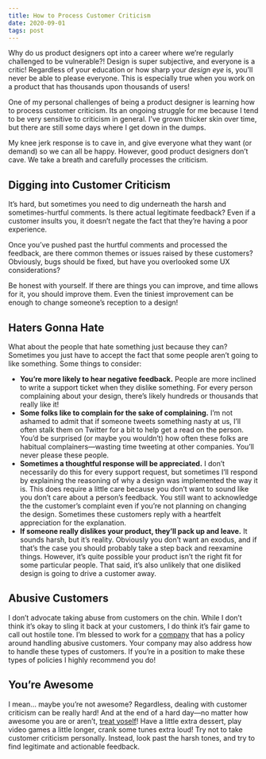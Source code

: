 ```yaml
---
title: How to Process Customer Criticism
date: 2020-09-01
tags: post
---
```


Why do us product designers opt into a career where we’re regularly challenged to be vulnerable?! Design is super subjective, and everyone is a critic! Regardless of your education or how sharp your _design eye_ is, you’ll never be able to please everyone. This is especially true when you work on a product that has thousands upon thousands of users!

One of my personal challenges of being a product designer is learning how to process customer criticism. Its an ongoing struggle for me because I tend to be very sensitive to criticism in general. I’ve grown thicker skin over time, but there are still some days where I get down in the dumps.

My knee jerk response is to cave in, and give everyone what they want (or demand) so we can all be happy. However, good product designers don’t cave. We take a breath and carefully processes the criticism.

## Digging into Customer Criticism

It’s hard, but sometimes you need to dig underneath the harsh and sometimes-hurtful comments. Is there actual legitimate feedback? Even if a customer insults you, it doesn’t negate the fact that they’re having a poor experience.

Once you’ve pushed past the hurtful comments and processed the feedback, are there common themes or issues raised by these customers? Obviously, bugs should be fixed, but have you overlooked some UX considerations?

Be honest with yourself. If there are things you can improve, and time allows for it, you should improve them. Even the tiniest improvement can be enough to change someone’s reception to a design!

## Haters Gonna Hate

What about the people that hate something just because they can? Sometimes you just have to accept the fact that some people aren’t going to like something. Some things to consider:

* **You’re more likely to hear negative feedback.** People are more inclined to write a support ticket when they dislike something. For every person complaining about your design, there’s likely hundreds or thousands that really like it!
* **Some folks like to complain for the sake of complaining.** I’m not ashamed to admit that if someone tweets something nasty at us, I’ll often stalk them on Twitter for a bit to help get a read on the person. You’d be surprised (or maybe you wouldn’t) how often these folks are habitual complainers—wasting time tweeting at other companies. You’ll never please these people.
* **Sometimes a thoughtful response will be appreciated.** I don’t necessarily do this for every support request, but sometimes I’ll respond by explaining the reasoning of why a design was implemented the way it is. This does require a little care because you don’t want to sound like you don’t care about a person’s feedback. You still want to acknowledge the the customer’s complaint even if you’re not planning on changing the design. Sometimes these customers reply with a heartfelt appreciation for the explanation.
* **If someone really dislikes your product, they’ll pack up and leave.** It sounds harsh, but it’s reality. Obviously you don’t want an exodus, and if that’s the case you should probably take a step back and reexamine things. However, it’s quite possible your product isn’t the right fit for some particular people. That said, it’s also unlikely that one disliked design is going to drive a customer away.

## Abusive Customers

I don’t advocate taking abuse from customers on the chin. While I don’t think it’s okay to sling it back at your customers, I do think it’s fair game to call out hostile tone. I’m blessed to work for a [company](https://www.getharvest.com) that has a policy around handling abusive customers. Your company may also address how to handle these types of customers. If you’re in a position to make these types of policies I highly recommend you do!

## You’re Awesome

I mean… maybe you’re not awesome? Regardless, dealing with customer criticism can be really hard! And at the end of a hard day—no matter how awesome you are or aren’t, [treat yoself](https://media.giphy.com/media/13jJIY0llDdip2/giphy.gif)! Have a little extra dessert, play video games a little longer, crank some tunes extra loud! Try not to take customer criticism personally. Instead, look past the harsh tones, and try to find legitimate and actionable feedback.

